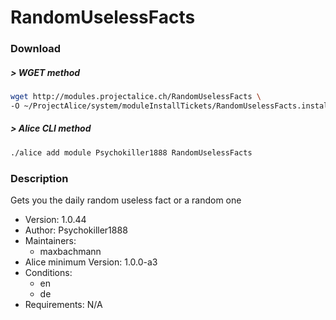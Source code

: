 # RandomUselessFacts

### Download

##### > WGET method
```bash
wget http://modules.projectalice.ch/RandomUselessFacts \
-O ~/ProjectAlice/system/moduleInstallTickets/RandomUselessFacts.install
```

##### > Alice CLI method
```bash
./alice add module Psychokiller1888 RandomUselessFacts
```

### Description
Gets you the daily random useless fact or a random one

- Version: 1.0.44
- Author: Psychokiller1888
- Maintainers:
  - maxbachmann
- Alice minimum Version: 1.0.0-a3
- Conditions:
  - en
  - de
- Requirements: N/A
